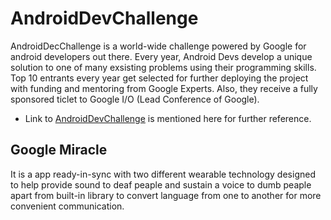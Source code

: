 # AndroidDevChallenge
AndroidDecChallenge is a world-wide challenge powered by Google for android developers out there. Every year, Android Devs develop a unique 
solution to one of many exsisting problems using their programming skills. Top 10 entrants every year get selected for further deploying the
project with funding and mentoring from Google Experts. Also, they receive a fully sponsored ticlet to Google I/O (Lead Conference of Google).
- Link to [AndroidDevChallenge](https://developer.android.com/dev-challenge) is mentioned here for further reference.

## Google Miracle
It is a app ready-in-sync with two different wearable technology
designed to help provide sound to deaf peaple and sustain a voice
to dumb peaple apart from built-in library to convert language from one
to another for more convenient communication.
